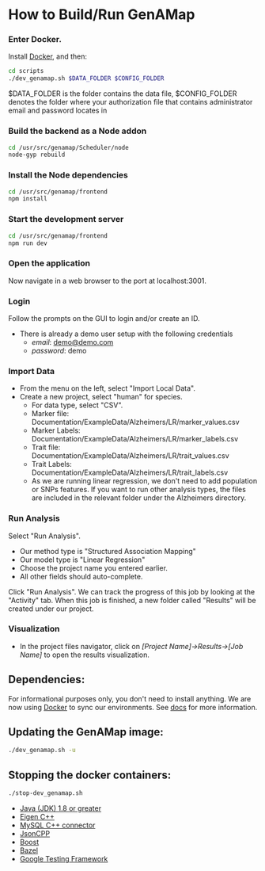 # How to Build/Run GenAMap

### Enter Docker.
Install [Docker](./Docker/Quick_Start.md), and then:

```bash
cd scripts
./dev_genamap.sh $DATA_FOLDER $CONFIG_FOLDER
```
$DATA_FOLDER is the folder contains the data file, $CONFIG_FOLDER denotes the folder where your authorization file that contains administrator email and password locates in  

### Build the backend as a Node addon

```bash
cd /usr/src/genamap/Scheduler/node
node-gyp rebuild
```

### Install the Node dependencies
```bash
cd /usr/src/genamap/frontend
npm install
```

### Start the development server
```bash
cd /usr/src/genamap/frontend
npm run dev
```

### Open the application
Now navigate in a web browser to the port at localhost:3001.

### Login
Follow the prompts on the GUI to login and/or create an ID.
* There is already a demo user setup with the following credentials
    * *email*: demo@demo.com
    * *password*: demo

### Import Data
* From the menu on the left, select "Import Local Data".
* Create a new project, select "human" for species.
  * For data type, select "CSV".
  * Marker file: Documentation/ExampleData/Alzheimers/LR/marker_values.csv
  * Marker Labels: Documentation/ExampleData/Alzheimers/LR/marker_labels.csv
  * Trait file: Documentation/ExampleData/Alzheimers/LR/trait_values.csv
  * Trait Labels: Documentation/ExampleData/Alzheimers/LR/trait_labels.csv
  * As we are running linear regression, we don't need to add population or SNPs features. If you want to run other analysis types, the files are included in the relevant folder under the Alzheimers directory.

### Run Analysis

Select "Run Analysis".

* Our method type is "Structured Association Mapping"
* Our model type is "Linear Regression"
* Choose the project name you entered earlier.
* All other fields should auto-complete.

Click "Run Analysis". We can track the progress of this job by looking at the "Activity" tab. When this job is finished, a new folder called "Results"  will be created under our project.

### Visualization
* In the project files navigator, click on *[Project Name]->Results->[Job Name]* to open the results visualization.

## Dependencies:
For informational purposes only, you don't need to install anything. We are now using [Docker](http://docker.com) to sync our environments. See [docs](https://github.com/blengerich/GenAMap_V2/blob/master/Documentation/Development/Docker/Quick_Start.md) for more information.

## Updating the GenAMap image:
```bash
./dev_genamap.sh -u
```

## Stopping the docker containers:
```bash
./stop-dev_genamap.sh
```

* [Java (JDK) 1.8 or greater](http://www.oracle.com/technetwork/java/javase/downloads/jdk8-downloads-2133151.html)
* [Eigen C++](http://eigen.tuxfamily.org/index.php?title=Main_Page)
* [MySQL C++ connector](http://dev.mysql.com/downloads/connector/cpp/)
* [JsonCPP](https://github.com/open-source-parsers/jsoncpp)
* [Boost](http://www.boost.org/)
* [Bazel](https://github.com/bazelbuild/bazel)
* [Google Testing Framework](https://github.com/google/googletest)
